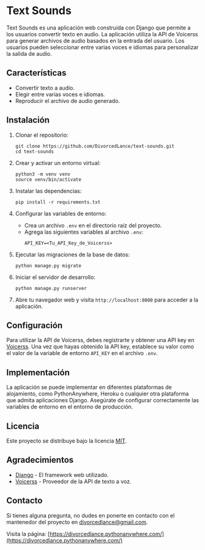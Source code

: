 # Text Sounds

Text Sounds es una aplicación web construida con Django que permite a los usuarios convertir texto en audio. La aplicación utiliza la API de Voicerss para generar archivos de audio basados en la entrada del usuario. Los usuarios pueden seleccionar entre varias voces e idiomas para personalizar la salida de audio.

## Características

- Convertir texto a audio.
- Elegir entre varias voces e idiomas.
- Reproducir el archivo de audio generado.

## Instalación

1. Clonar el repositorio:

   ```shell
   git clone https://github.com/DivorcedLance/text-sounds.git
   cd text-sounds
   ```

2. Crear y activar un entorno virtual:

   ```shell
   python3 -m venv venv
   source venv/bin/activate
   ```

3. Instalar las dependencias:

   ```shell
   pip install -r requirements.txt
   ```

4. Configurar las variables de entorno:

   - Crea un archivo `.env` en el directorio raíz del proyecto.
   - Agrega las siguientes variables al archivo `.env`:
     ```
     API_KEY=<Tu_API_Key_de_Voicerss>
     ```

5. Ejecutar las migraciones de la base de datos:

   ```shell
   python manage.py migrate
   ```

6. Iniciar el servidor de desarrollo:

   ```shell
   python manage.py runserver
   ```

7. Abre tu navegador web y visita `http://localhost:8000` para acceder a la aplicación.

## Configuración

Para utilizar la API de Voicerss, debes registrarte y obtener una API key en [Voicerss](https://www.voicerss.org/). Una vez que hayas obtenido la API key, establece su valor como el valor de la variable de entorno `API_KEY` en el archivo `.env`.

## Implementación

La aplicación se puede implementar en diferentes plataformas de alojamiento, como PythonAnywhere, Heroku o cualquier otra plataforma que admita aplicaciones Django. Asegúrate de configurar correctamente las variables de entorno en el entorno de producción.

## Licencia

Este proyecto se distribuye bajo la licencia [MIT](LICENSE).

## Agradecimientos

- [Django](https://www.djangoproject.com/) - El framework web utilizado.
- [Voicerss](https://www.voicerss.org/) - Proveedor de la API de texto a voz.

## Contacto

Si tienes alguna pregunta, no dudes en ponerte en contacto con el mantenedor del proyecto en divorcedlance@gmail.com.

Visita la página: [https://divorcedlance.pythonanywhere.com/](https://divorcedlance.pythonanywhere.com/)